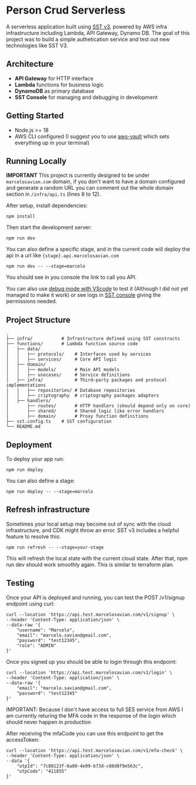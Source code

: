 # Person Crud Serverless

A serverless application built using [SST v3](https://docs.sst.dev), powered by AWS infra infrastructure including Lambda, API Gateway, Dynamo DB. The goal of this project was to build a simple authetication service and test out new technologies like SST V3.

## Architecture

- **API Gateway** for HTTP interface
- **Lambda** functions for business logic
- **DynamoDB** as primary database
- **SST Console** for managing and debugging in development

## Getting Started

- Node.js >= 18
- AWS CLI configured (I suggest you to use [aws-vault](https://github.com/99designs/aws-vault) which sets everything up in your terminal)

## Running Locally

**IMPORTANT**
This project is currently designed to be under `marcelosavian.com` domain, if you don't want to have a domain configured and generate a random URL you can comment out the whole domain section in `/infra/api.ts` (lines 8 to 12). 

After setup, install dependencies:

```
npm install
```

Then start the development server:

```
npm run dev
```

You can also define a specific stage, and in the current code will deploy the api in a url like `{stage}.api.marcelosavian.com`
```
npm run dev -- --stage=marcelo
```

You should see in you console the link to call you API. 

You can also use [debug mode with VScode](https://sst.dev/docs/live/#breakpoints) to test it (Although I did not yet managed to make it work) or see logs in [SST console](https://console.sst.dev/) giving the permissions needed.

## Project Structure

```plaintext . 
.
├── infra/           # Infrastructure defined using SST constructs
├── functions/       # Lambda function source code
│   ├── data/
│   │   ├── protocols/    # Interfaces used by services
│   │   ├── services/     # Core API logic
│   ├── domain/
│   │   ├── models/       # Main API models
│   │   ├── usecases/     # Service definitions
│   ├── infra/            # Third-party packages and protocol implementations
│   │   ├── repositories/ # Database repositories
│   │   ├── criptography  # criptography packages adapters
│   ├── handlers/
│       ├── routes/       # HTTP handlers (should depend only on core)
│       ├── shared/       # Shared logic like error handlers
│       ├── domain/       # Proxy function definitions
├── sst.config.ts    # SST configuration
└── README.md

```

## Deployment 

To deploy your app run:

```
npm run deploy
```

You can also define a stage:
```
npm run deploy -- --stage=marcelo
```

## Refresh infrastructure
 
Sometimes your local setup may become out of sync with the cloud infrastructure, and CDK might throw an error. SST v3 includes a helpful feature to resolve this:

```
npm run refresh -- --stage=your-stage
```
This will refresh the local state with the current cloud state. After that, npm run dev should work smoothly again. This is similar to terraform plan.

## Testing

Once your API is deployed and running, you can test the POST /v1/signup endpoint using curl:

```
curl --location 'https://api.test.marcelosavian.com/v1/signup' \
--header 'Content-Type: application/json' \
--data-raw '{
    "username": "Marcelo",
    "email": "marcelo.savian@gmail.com",
    "password": "test12345",
    "role": "ADMIN"
}'
```

Once you signed up you should be able to login through this endpoint:

```
curl --location 'https://api.test.marcelosavian.com/v1/login' \
--header 'Content-Type: application/json' \
--data-raw '{
    "email": "marcelo.savian@gmail.com",
    "password": "test12345"
}'
```
IMPORTANT: Because I don't have access to full SES service from AWS I am currently returing the MFA code in the response of the login which should never happen in production

After receiving the mfaCode you can use this endpoint to get the accessToken:

``` 
curl --location 'https://api.test.marcelosavian.com/v1/mfa-check' \
--header 'Content-Type: application/json' \
--data '{
    "otpId": "7c80123f-6a00-4e09-b73d-c88d8f9e563c",
    "otpCode": "411855"
}'
```

